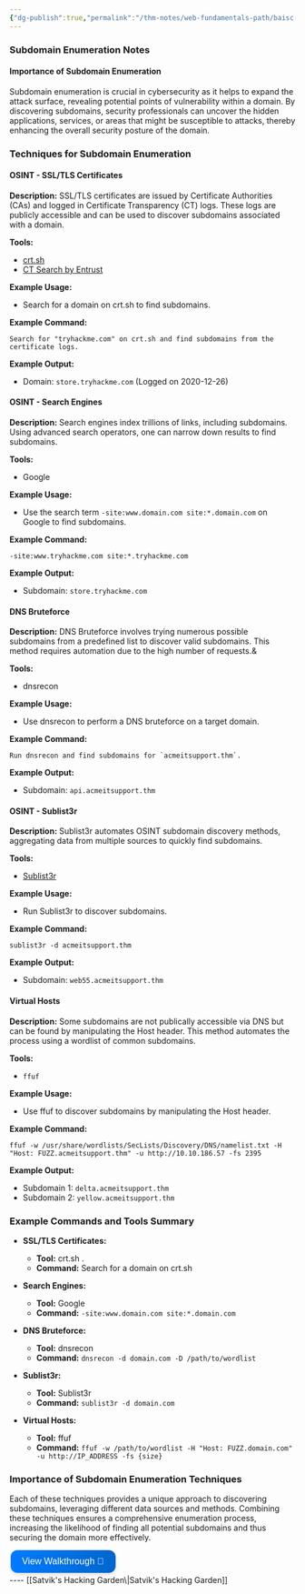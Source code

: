 ```yaml
---
{"dg-publish":true,"permalink":"/thm-notes/web-fundamentals-path/baisc-vuln/sub-domain-enumeration/","title":"Sub Domain Enumeration - THM Walkthrough","tags":["web"]}
---
```


### Subdomain Enumeration Notes

#### Importance of Subdomain Enumeration
Subdomain enumeration is crucial in cybersecurity as it helps to expand the attack surface, revealing potential points of vulnerability within a domain. By discovering subdomains, security professionals can uncover the hidden applications, services, or areas that might be susceptible to attacks, thereby enhancing the overall security posture of the domain.

### Techniques for Subdomain Enumeration

#### OSINT - SSL/TLS Certificates
**Description:** SSL/TLS certificates are issued by Certificate Authorities (CAs) and logged in Certificate Transparency (CT) logs. These logs are publicly accessible and can be used to discover subdomains associated with a domain.

**Tools:** 
- [crt.sh](https://crt.sh)
- [CT Search by Entrust](https://ui.ctsearch.entrust.com/ui/ctsearchui)

**Example Usage:**
- Search for a domain on crt.sh to find subdomains.
  
**Example Command:**
```plaintext
Search for "tryhackme.com" on crt.sh and find subdomains from the certificate logs.
```
**Example Output:**
- Domain: `store.tryhackme.com` (Logged on 2020-12-26)

#### OSINT - Search Engines
**Description:** Search engines index trillions of links, including subdomains. Using advanced search operators, one can narrow down results to find subdomains.

**Tools:**
- Google

**Example Usage:**
- Use the search term `-site:www.domain.com site:*.domain.com` on Google to find subdomains.

**Example Command:**
```plaintext
-site:www.tryhackme.com site:*.tryhackme.com
```
**Example Output:**
- Subdomain: `store.tryhackme.com`

#### DNS Bruteforce
**Description:** DNS Bruteforce involves trying numerous possible subdomains from a predefined list to discover valid subdomains. This method requires automation due to the high number of requests.&

**Tools:**
- dnsrecon

**Example Usage:**
- Use dnsrecon to perform a DNS bruteforce on a target domain.

**Example Command:**
```plaintext
Run dnsrecon and find subdomains for `acmeitsupport.thm`.
```
**Example Output:**
- Subdomain: `api.acmeitsupport.thm`

#### OSINT - Sublist3r
**Description:** Sublist3r automates OSINT subdomain discovery methods, aggregating data from multiple sources to quickly find subdomains.

**Tools:**
- [Sublist3r](https://github.com/aboul3la/Sublist3r)

**Example Usage:**
- Run Sublist3r to discover subdomains.

**Example Command:**
```plaintext
sublist3r -d acmeitsupport.thm
```
**Example Output:**
- Subdomain: `web55.acmeitsupport.thm`

#### Virtual Hosts
**Description:** Some subdomains are not publically accessible via DNS but can be found by manipulating the Host header. This method automates the process using a wordlist of common subdomains.

**Tools:**
- `ffuf`

**Example Usage:**
- Use ffuf to discover subdomains by manipulating the Host header.

**Example Command:**
```plaintext
ffuf -w /usr/share/wordlists/SecLists/Discovery/DNS/namelist.txt -H "Host: FUZZ.acmeitsupport.thm" -u http://10.10.186.57 -fs 2395
```
**Example Output:**
- Subdomain 1: `delta.acmeitsupport.thm`
- Subdomain 2: `yellow.acmeitsupport.thm`

### Example Commands and Tools Summary

- **SSL/TLS Certificates:**
  - **Tool:** crt.sh .
  - **Command:** Search for a domain on crt.sh
  
- **Search Engines:**
  - **Tool:** Google
  - **Command:** `-site:www.domain.com site:*.domain.com`

- **DNS Bruteforce:**
  - **Tool:** dnsrecon
  - **Command:** `dnsrecon -d domain.com -D /path/to/wordlist`

- **Sublist3r:**
  - **Tool:** Sublist3r
  - **Command:** `sublist3r -d domain.com`

- **Virtual Hosts:**
  - **Tool:** ffuf
  - **Command:** `ffuf -w /path/to/wordlist -H "Host: FUZZ.domain.com" -u http://IP_ADDRESS -fs {size}`

### Importance of Subdomain Enumeration Techniques
Each of these techniques provides a unique approach to discovering subdomains, leveraging different data sources and methods. Combining these techniques ensures a comprehensive enumeration process, increasing the likelihood of finding all potential subdomains and thus securing the domain more effectively.

<a href="https://blog.satvik.live/post/THM%2FWEB%2FSub-Domain-Enumeration-THM-Walkthrough" style="text-decoration:none;">
  <button style="
    background: linear-gradient(90deg, rgba(0,123,255,1) 0%, rgba(0,102,204,1) 100%);
    border: none; /* Remove borders */
    color: white; /* White text */
    padding: 10px 20px; /* Some padding */
    text-align: center; /* Centered text */
    text-decoration: none; /* Remove underline */
    display: flex; /* Use flexbox */
    align-items: center; /* Center items vertically */
    justify-content: center; /* Center items horizontally */
    font-size: 16px; /* Increase font size */
    margin: 4px 2px; /* Add some margin */
    cursor: pointer; /* Add a pointer on hover */
    border-radius: 12px; /* Rounded corners */
    box-shadow: 0 4px 6px rgba(0, 0, 0, 0.1); /* Add shadow */
    transition: transform 0.2s; /* Animation for hover effect */
    height: 40px; /* Fixed height for better alignment */
  " onmouseover="this.style.transform='scale(1.05)';" onmouseout="this.style.transform='scale(1.0)';">
    View Walkthrough 👀
  </button>
</a>
----
[[Satvik's Hacking Garden\|Satvik's Hacking Garden]]